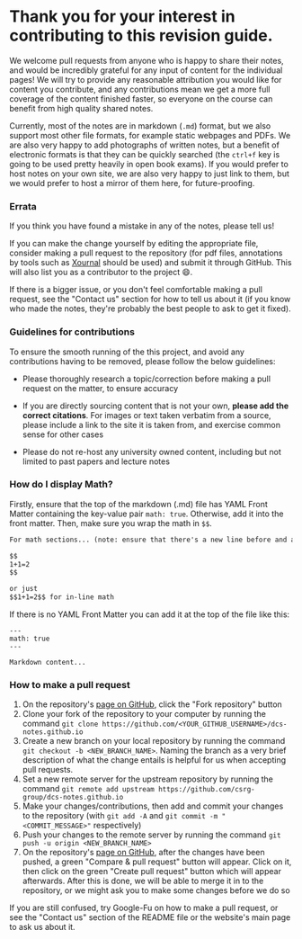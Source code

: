 # Thank you for your interest in contributing to this revision guide.



We welcome pull requests from anyone who is happy to share their notes, and would be incredibly grateful for any input of content for the individual pages! We will try to provide any reasonable attribution you would like for content you contribute, and any contributions mean we get a more full coverage of the content finished faster, so everyone on the course can benefit from high quality shared notes.

Currently, most of the notes are in markdown (`.md`) format, but we also support most other file formats, for example static webpages and PDFs. We are also very happy to add photographs of written notes, but a benefit of electronic formats is that they can be quickly searched (the `ctrl+f` key is going to be used pretty heavily in open book exams). If you would prefer to host notes on your own site, we are also very happy to just link to them, but we would prefer to host a mirror of them here, for future-proofing.

### Errata

If you think you have found a mistake in any of the notes, please tell us!

If you can make the change yourself by editing the appropriate file, consider making a pull request to the repository (for pdf files, annotations by tools such as [Xournal](https://github.com/xournalpp/xournalpp) should be used) and submit it through GitHub. This will also list you as a contributor to the project :smile:. 

If there is a bigger issue, or you don't feel comfortable making a pull request, see the "Contact us" section for how to tell us about it (if you know who made the notes, they're probably the best people to ask to get it fixed).

### Guidelines for contributions

To ensure the smooth running of the this project, and avoid any contributions having to be removed, please follow the below guidelines:

- Please thoroughly research a topic/correction before making a pull request on the matter, to ensure accuracy

- If you are directly sourcing content that is not your own, **please add the correct citations**. For images or text taken verbatim from a source, please include a link to the site it is taken from, and exercise common sense for other cases

- Please do not re-host any university owned content, including but not limited to past papers and lecture notes

### How do I display Math?
Firstly, ensure that the top of the markdown (.md) file has YAML Front Matter containing the key-value pair `math: true`. Otherwise, add it into the front matter.
Then, make sure you wrap the math in `$$`.
```markdown
For math sections... (note: ensure that there's a new line before and after the start and end $$ respectively)

$$
1+1=2
$$

or just
$$1+1=2$$ for in-line math
```

If there is no YAML Front Matter you can add it at the top of the file like this:
```
---
math: true
---

Markdown content...
```

### How to make a pull request

1. On the repository's [page on GitHub](https://github.com/csrg-group/dcs-notes.github.io), click the "Fork repository" button
2. Clone your fork of the repository to your computer by running the command `git clone https://github.com/<YOUR_GITHUB_USERNAME>/dcs-notes.github.io`
3. Create a new branch on your local repository by running the command `git checkout -b <NEW_BRANCH_NAME>`. Naming the branch as a very brief description of what the change entails is helpful for us when accepting pull requests.
4. Set a new remote server for the upstream repository by running the command `git remote add upstream https://github.com/csrg-group/dcs-notes.github.io`
5. Make your changes/contributions, then add and commit your changes to the repository (with `git add -A` and `git commit -m "<COMMIT_MESSAGE>"` respectively)
6. Push your changes to the remote server by running the command `git push -u origin <NEW_BRANCH_NAME>`
7. On the repository's [page on GitHub](https://github.com/csrg-group/dcs-notes.github.io), after the changes have been pushed, a green "Compare & pull request" button will appear. Click on it, then click on the green "Create pull request" button which will appear afterwards. After this is done, we will be able to merge it in to the repository, or we might ask you to make some changes before we do so

If you are still confused, try Google-Fu on how to make a pull request, or see the "Contact us" section of the README file or the website's main page to ask us about it.
